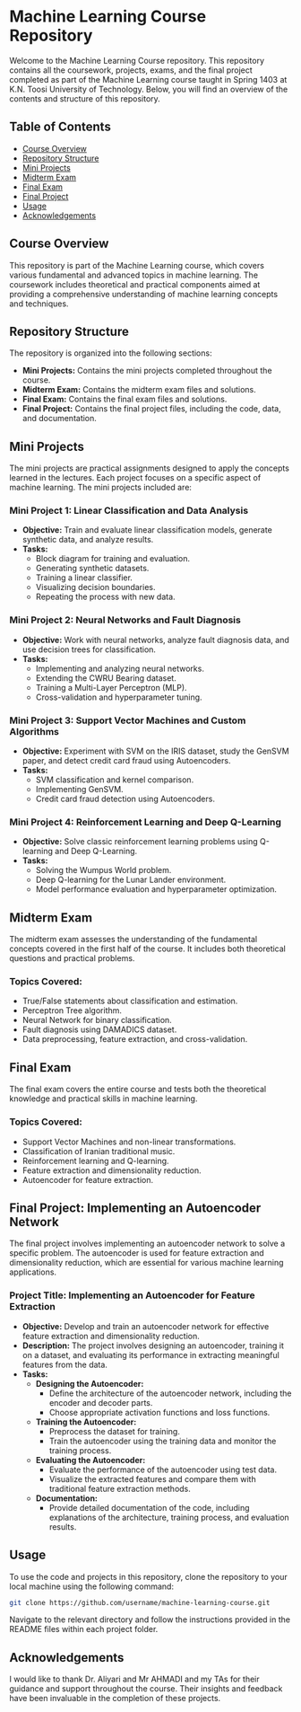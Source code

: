 # Machine Learning Course Repository

Welcome to the Machine Learning Course repository. This repository contains all the coursework, projects, exams, and the final project completed as part of the Machine Learning course taught in Spring 1403 at K.N. Toosi University of Technology. Below, you will find an overview of the contents and structure of this repository.

## Table of Contents

- [Course Overview](#course-overview)
- [Repository Structure](#repository-structure)
- [Mini Projects](#mini-projects)
- [Midterm Exam](#midterm-exam)
- [Final Exam](#final-exam)
- [Final Project](#final-project)
- [Usage](#usage)
- [Acknowledgements](#acknowledgements)

## Course Overview

This repository is part of the Machine Learning course, which covers various fundamental and advanced topics in machine learning. The coursework includes theoretical and practical components aimed at providing a comprehensive understanding of machine learning concepts and techniques.

## Repository Structure

The repository is organized into the following sections:

- **Mini Projects:** Contains the mini projects completed throughout the course.
- **Midterm Exam:** Contains the midterm exam files and solutions.
- **Final Exam:** Contains the final exam files and solutions.
- **Final Project:** Contains the final project files, including the code, data, and documentation.

## Mini Projects

The mini projects are practical assignments designed to apply the concepts learned in the lectures. Each project focuses on a specific aspect of machine learning. The mini projects included are:

### Mini Project 1: Linear Classification and Data Analysis

- **Objective:** Train and evaluate linear classification models, generate synthetic data, and analyze results.
- **Tasks:**
  - Block diagram for training and evaluation.
  - Generating synthetic datasets.
  - Training a linear classifier.
  - Visualizing decision boundaries.
  - Repeating the process with new data.

### Mini Project 2: Neural Networks and Fault Diagnosis

- **Objective:** Work with neural networks, analyze fault diagnosis data, and use decision trees for classification.
- **Tasks:**
  - Implementing and analyzing neural networks.
  - Extending the CWRU Bearing dataset.
  - Training a Multi-Layer Perceptron (MLP).
  - Cross-validation and hyperparameter tuning.

### Mini Project 3: Support Vector Machines and Custom Algorithms

- **Objective:** Experiment with SVM on the IRIS dataset, study the GenSVM paper, and detect credit card fraud using Autoencoders.
- **Tasks:**
  - SVM classification and kernel comparison.
  - Implementing GenSVM.
  - Credit card fraud detection using Autoencoders.

### Mini Project 4: Reinforcement Learning and Deep Q-Learning

- **Objective:** Solve classic reinforcement learning problems using Q-learning and Deep Q-Learning.
- **Tasks:**
  - Solving the Wumpus World problem.
  - Deep Q-learning for the Lunar Lander environment.
  - Model performance evaluation and hyperparameter optimization.

## Midterm Exam

The midterm exam assesses the understanding of the fundamental concepts covered in the first half of the course. It includes both theoretical questions and practical problems.

### Topics Covered:

- True/False statements about classification and estimation.
- Perceptron Tree algorithm.
- Neural Network for binary classification.
- Fault diagnosis using DAMADICS dataset.
- Data preprocessing, feature extraction, and cross-validation.

## Final Exam

The final exam covers the entire course and tests both the theoretical knowledge and practical skills in machine learning.

### Topics Covered:

- Support Vector Machines and non-linear transformations.
- Classification of Iranian traditional music.
- Reinforcement learning and Q-learning.
- Feature extraction and dimensionality reduction.
- Autoencoder for feature extraction.

## Final Project: Implementing an Autoencoder Network

The final project involves implementing an autoencoder network to solve a specific problem. The autoencoder is used for feature extraction and dimensionality reduction, which are essential for various machine learning applications.

### Project Title: Implementing an Autoencoder for Feature Extraction

- **Objective:** Develop and train an autoencoder network for effective feature extraction and dimensionality reduction.
- **Description:** The project involves designing an autoencoder, training it on a dataset, and evaluating its performance in extracting meaningful features from the data.
- **Tasks:**
  - **Designing the Autoencoder:**
    - Define the architecture of the autoencoder network, including the encoder and decoder parts.
    - Choose appropriate activation functions and loss functions.
  - **Training the Autoencoder:**
    - Preprocess the dataset for training.
    - Train the autoencoder using the training data and monitor the training process.
  - **Evaluating the Autoencoder:**
    - Evaluate the performance of the autoencoder using test data.
    - Visualize the extracted features and compare them with traditional feature extraction methods.
  - **Documentation:**
    - Provide detailed documentation of the code, including explanations of the architecture, training process, and evaluation results.

## Usage

To use the code and projects in this repository, clone the repository to your local machine using the following command:

```bash
git clone https://github.com/username/machine-learning-course.git
```

Navigate to the relevant directory and follow the instructions provided in the README files within each project folder.

## Acknowledgements

I would like to thank Dr. Aliyari and Mr AHMADI and my TAs for their guidance and support throughout the course. Their insights and feedback have been invaluable in the completion of these projects.
